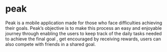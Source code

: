 # peak

Peak is a mobile application made for those who face difficulties achieving their goals. Peak’s objective is to make this process an easy and enjoyable journey through enabling the users to keep track of the daily tasks needed to achieve the final goal , get encouraged by receiving rewards, users can also compete with friends in a shared goal.

